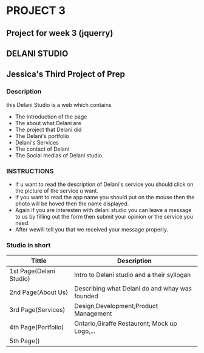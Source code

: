 # PROJECT 3
## Project for week 3 (jquerry)
## DELANI STUDIO
## Jessica's Third Project of Prep
### Description
this Delani Studio is a web which contains 
- The Introduction of the page
- The about what Delani are
- The project that Delani did
- The Delani's portfolio 
- Delani's Services
- The contact of Delani
- The Social medias of Delani studio.

### INSTRUCTIONS
- If u want to read the description of Delani's service you should click on the picture of the service u want.
- if you want to read the app name you should put on the mouse then the photo will be hoved then the name displayed.
- Again if you are interesten with delani studio you can leave a message to us by filling out the form then submit your opinion or the service you need.
- After wewill tell you that we received your message properly.

### Studio in short

|Tittle                                   |Description                                        |
|-----------------------------------------|---------------------------------------------------|
|1st Page(Delani Studio)                  |Intro to Delani studio and a their syllogan        |
|2nd Page(About Us)                       |Describing what Delani do and whay was founded     |
|3rd Page(Services)                       |Design,Development,Product Management              |
|4th Page(Portfolio)                      |Ontario,Giraffe Restaurent; Mock up Logo,...       |
|5th Page()
